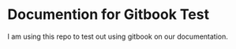 # Documention for Gitbook Test 

I am using this repo to test out using gitbook on our documentation.
